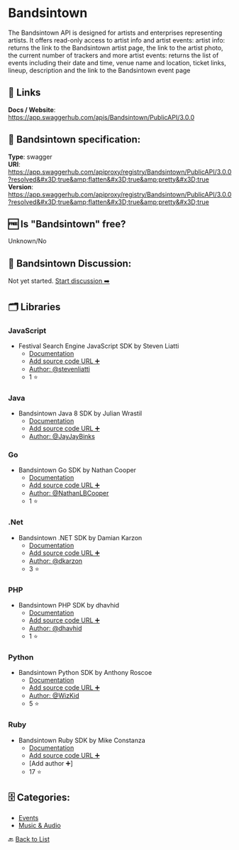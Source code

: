 # Bandsintown
The Bandsintown API is designed for artists and enterprises representing artists.
It offers read-only access to artist info and artist events:
artist info: returns the link to the Bandsintown artist page, the link to the artist photo, the current number of trackers and more
artist events: returns the list of events including their date and time, venue name and location, ticket links, lineup, description and the link to the Bandsintown event page

##  🔗 Links
**Docs / Website**: https://app.swaggerhub.com/apis/Bandsintown/PublicAPI/3.0.0

## 🧬 Bandsintown specification:
**Type**: swagger  
**URI**: https://app.swaggerhub.com/apiproxy/registry/Bandsintown/PublicAPI/3.0.0?resolved&#x3D;true&amp;flatten&#x3D;true&amp;pretty&#x3D;true  
**Version**: https://app.swaggerhub.com/apiproxy/registry/Bandsintown/PublicAPI/3.0.0?resolved&#x3D;true&amp;flatten&#x3D;true&amp;pretty&#x3D;true

## 🆓 Is "Bandsintown" free?
Unknown/No  

## 💬 Bandsintown Discussion:
Not yet started. [Start discussion ➡️](https://github.com/apis-list/apis-list/discussions/new)

## 🗂️ Libraries
### JavaScript
- Festival Search Engine JavaScript SDK by Steven Liatti
    - [Documentation](https://github.com/steenput/FestivalSearchEngine)
    - [Add source code URL ➕]()
    - [Author: @stevenliatti](https://github.com/stevenliatti)
    - 1 ⭐

### Java
- Bandsintown Java 8 SDK by Julian Wrastil
    - [Documentation](https://github.com/JayJayBinks/Bandsintown-API)
    - [Add source code URL ➕]()
    - [Author: @JayJayBinks](https://github.com/JayJayBinks)

### Go
- Bandsintown Go SDK by Nathan Cooper
    - [Documentation](https://github.com/NathanLBCooper/bandsintown-api)
    - [Add source code URL ➕]()
    - [Author: @NathanLBCooper](https://github.com/NathanLBCooper)
    - 1 ⭐

### .Net
- Bandsintown .NET SDK by Damian Karzon
    - [Documentation](https://github.com/dkarzon/BitSharp)
    - [Add source code URL ➕]()
    - [Author: @dkarzon](https://github.com/dkarzon)
    - 3 ⭐

### PHP
- Bandsintown PHP SDK by dhavhid
    - [Documentation](https://github.com/dhavhid/php-bandsintown)
    - [Add source code URL ➕]()
    - [Author: @dhavhid](https://github.com/dhavhid)
    - 1 ⭐

### Python
- Bandsintown Python SDK by Anthony Roscoe
    - [Documentation](https://github.com/WizKid/Bandsintown-API)
    - [Add source code URL ➕]()
    - [Author: @WizKid](https://github.com/WizKid)
    - 5 ⭐

### Ruby
- Bandsintown Ruby SDK by Mike Constanza
    - [Documentation](https://github.com/bandsintown/api-gem)
    - [Add source code URL ➕]()
    - [Add author ➕]
    - 17 ⭐


## 🗄️ Categories:
- [Events](https://github.com/apis-list/apis-list#events-)
- [Music & Audio](https://github.com/apis-list/apis-list#music--audio-)

🔙  [Back to List](https://github.com/apis-list/apis-list)
